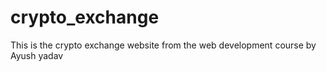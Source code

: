 # crypto_exchange
This is the crypto exchange website from the web development course by Ayush yadav
